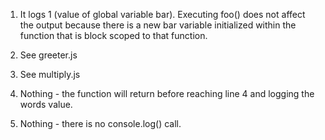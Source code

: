 1. It logs 1 (value of global variable bar). Executing foo() does not affect the output because there is a new bar variable initialized within the function that is block scoped to that function.

2. See greeter.js

3. See multiply.js

4. Nothing - the function will return before reaching line 4 and logging the words value.

5. Nothing - there is no console.log() call.